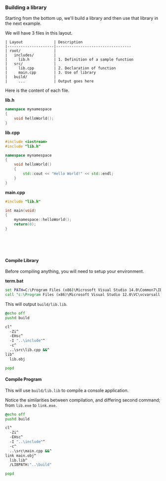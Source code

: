 ### Building a library

Starting from the bottom up, we'll build a library and then use that library in the next example.

We will have 3 files in this layout.

```
| Layout              | Description
|---------------------|----------------------------------
| root/               |
|   includes/         |
|     lib.h           | 1. Definition of a sample function
|   src/              |
|     lib.cpp         | 2. Declaration of function
|     main.cpp        | 3. Use of library
|   build/            |
|     ...             | Output goes here
```

Here is the content of each file.

**lib.h**

```cpp
namespace mynamespace
{
    void helloWorld();
}
```

**lib.cpp**

```cpp
#include <iostream>
#include "lib.h"

namespace mynamespace
{
    void helloWorld()
    {
        std::cout << "Hello World!" << std::endl;
    }
}
```

**main.cpp**

```cpp
#include "lib.h"

int main(void)
{
    mynamespace::helloWorld();
    return(0);
}
```

<br>
<br>
<br>

#### Compile Library

Before compiling anything, you will need to setup your environment.

**term.bat**

```bat
set PATH=C:\Program Files (x86)\Microsoft Visual Studio 14.0\Common7\IDE;%PATH%
call "c:\Program Files (x86)\Microsoft Visual Studio 12.0\VC\vcvarsall.bat" x86
```

This will output `build/lib.lib`.

```bat
@echo off
pushd build

cl^
  -Zi^
  -EHsc^
  -I "..\include"^
  -c^
  ..\src\lib.cpp &&^
lib^
  lib.obj

popd
```

#### Compile Program

This will use `build/lib.lib` to compile a console application.

Notice the similarities between compilation, and differing second command; from `lib.exe` to `link.exe`.

```bat
@echo off
pushd build

cl^
  -Zi^
  -EHsc^
  -I "..\include"^
  -c^
  ..\src\main.cpp &&^
link main.obj^
  lib.lib^
  /LIBPATH:"..\build"

popd
```